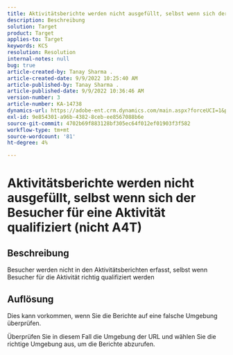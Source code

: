 ```yaml
---
title: Aktivitätsberichte werden nicht ausgefüllt, selbst wenn sich der Besucher für eine Aktivität qualifiziert (nicht A4T)
description: Beschreibung
solution: Target
product: Target
applies-to: Target
keywords: KCS
resolution: Resolution
internal-notes: null
bug: true
article-created-by: Tanay Sharma .
article-created-date: 9/9/2022 10:25:40 AM
article-published-by: Tanay Sharma .
article-published-date: 9/9/2022 10:36:46 AM
version-number: 3
article-number: KA-14738
dynamics-url: https://adobe-ent.crm.dynamics.com/main.aspx?forceUCI=1&pagetype=entityrecord&etn=knowledgearticle&id=20c1b4bc-2930-ed11-9db1-002248086735
exl-id: 9e854301-a96b-4382-8ceb-ee8567088b6e
source-git-commit: 4702b69f883128bf305ec64f012ef01903f3f582
workflow-type: tm+mt
source-wordcount: '81'
ht-degree: 4%

---
```


# Aktivitätsberichte werden nicht ausgefüllt, selbst wenn sich der Besucher für eine Aktivität qualifiziert (nicht A4T)

## Beschreibung


Besucher werden nicht in den Aktivitätsberichten erfasst, selbst wenn Besucher für die Aktivität richtig qualifiziert werden


## Auflösung


Dies kann vorkommen, wenn Sie die Berichte auf eine falsche Umgebung überprüfen.



Überprüfen Sie in diesem Fall die Umgebung der URL und wählen Sie die richtige Umgebung aus, um die Berichte abzurufen.
